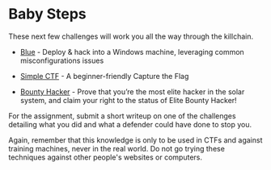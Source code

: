 # Baby Steps

These next few challenges will work you all the way through the
killchain. 

-   [Blue](https://tryhackme.com/room/blue) - Deploy & hack into a
    Windows machine, leveraging common misconfigurations issues

-   [Simple CTF](https://tryhackme.com/room/easyctf) - A
    beginner-friendly Capture the Flag

-   [Bounty Hacker](https://tryhackme.com/room/cowboyhacker) - Prove
    that you’re the most elite hacker in the solar system, and claim
    your right to the status of Elite Bounty Hacker!

  

For the assignment, submit a short writeup on one of the challenges
detailing what you did and what a defender could have done to stop you.

Again, remember that this knowledge is only to be used in CTFs and
against training machines, never in the real world. Do not go trying
these techniques against other people's websites or computers.

  
